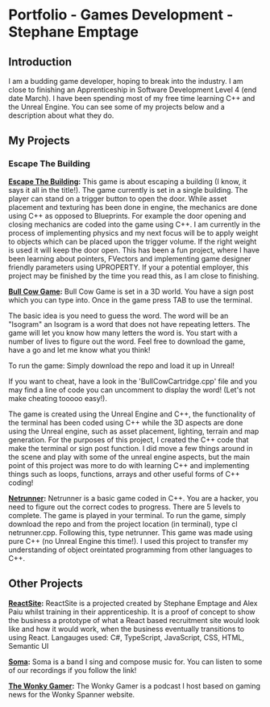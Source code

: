 # Portfolio - Games Development - Stephane Emptage

## Introduction

I am a budding game developer, hoping to break into the industry. I am close to finishing an Apprenticeship in Software Development Level 4 (end date March). I have been spending most of my free time learning C++ and the Unreal Engine. You can see some of my projects below and a description about what they do. 

## My Projects

### Escape The Building
**[Escape The Building](https://github.com/StefEmp/EscapeTheBuilding):** This game is about escaping a building (I know, it says it all in the title!). The game currently is set in a single building. The player can stand on a trigger button to open the door. While asset placement and texturing has been done in engine, the mechanics are done using C++ as opposed to Blueprints. For example the door opening and closing mechanics are coded into the game using C++. I am currently in the process of implementing physics and my next focus will be to apply weight to objects which can be placed upon the trigger volume. If the right weight is used it will keep the door open. This has been a fun project, where I have been learning about pointers, FVectors and implementing game designer friendly parameters using UPROPERTY. If your a potential employer, this project may be finished by the time you read this, as I am close to finishing.

**[Bull Cow Game](https://github.com/StefEmp/BullCowGame):** Bull Cow Game is set in a 3D world. You have a sign post which you can type into. Once in the game press TAB to use the terminal.

The basic idea is you need to guess the word. The word will be an "Isogram" an Isogram is a word that does not have repeating letters. The game will let you know how many letters the word is. You start with a number of lives to figure out the word. Feel free to download the game, have a go and let me know what you think!

To run the game: Simply download the repo and load it up in Unreal!

If you want to cheat, have a look in the 'BullCowCartridge.cpp' file and you may find a line of code you can uncomment to display the word! (Let's not make cheating tooooo easy!).

The game is created using the Unreal Engine and C++, the functionality of the terminal has been coded using C++ while the 3D aspects are done using the Unreal engine, such as asset placement, lighting, terrain and map generation. For the purposes of this project, I created the C++ code that make the terminal or sign post function. I did move a few things around in the scene and play with some of the unreal engine aspects, but the main point of this project was more to do with learning C++ and implementing things such as loops, functions, arrays and other useful forms of C++ coding!

**[Netrunner](https://github.com/StefEmp/Netrunner):** Netrunner is a basic game coded in C++. You are a hacker, you need to figure out the correct codes to progress. There are 5 levels to complete. The game is played in your terminal.
To run the game, simply download the repo and from the project location (in terminal), type cl netrunner.cpp. Following this, type netrunner.
This game was made using pure C++ (no Unreal Engine this time!). I used this project to transfer my understanding of object oreintated programming from other languages to C++.

## Other Projects

**[ReactSite](https://github.com/StefEmp/ReactSite):** ReactSite is a projected created by Stephane Emptage and Alex Paiu whilst training in their apprenticeship. It is a proof of concept to show the business a prototype of what a React based recruitment site would look like and how it would work, when the business eventually transitions to using React. Langauges used: C#, TypeScript, JavaScript, CSS, HTML, Semantic UI

**[Soma](https://soma10.bandcamp.com/releases):** Soma is a band I sing and compose music for. You can listen to some of our recordings if you follow the link!

**[The Wonky Gamer](https://www.wonkyspanner.com/podcasts/wonky-gamer):** The Wonky Gamer is a podcast I host based on gaming news for the Wonky Spanner website. 


